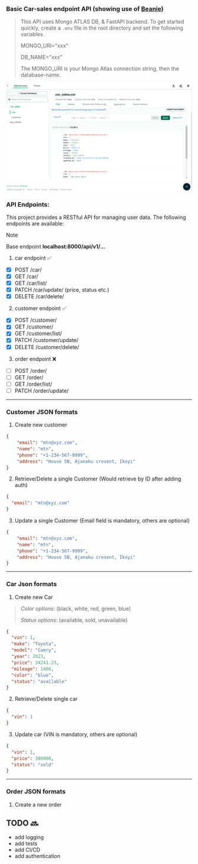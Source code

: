 ### Basic Car-sales endpoint API (showing use of [Beanie](https://beanie-odm.dev/))
> This API uses Mongo ATLAS DB, & FastAPI backend. To get started quickly, create a `.env` file in the root directory
> and set the following variables.
> 
> MONGO_URI="xxx"
> 
> DB_NAME="xxx"
> 
> The MONGO_URI is your Mongo Atlas connection string, then the database-name.

![Works well](./x1.png)
### API Endpoints:
This project provides a RESTful API for managing user data. The following endpoints are available:
> [!NOTE]
> Base endpoint __localhost:8000/api/v1/...__ 

1. car endpoint :white_check_mark:
 - [x] POST /car/
 - [x] GET /car/
 - [x] GET /car/list/
 - [x] PATCH /car/update/ (price, status etc.)
 - [x] DELETE /car/delete/

2. customer endpoint :white_check_mark:
 - [x] POST /customer/
 - [x] GET /customer/
 - [x] GET /customer/list/
 - [x] PATCH /customer/update/
 - [x] DELETE /customer/delete/

3. order endpoint :x:
 - [ ] POST /order/
 - [ ] GET /order/
 - [ ] GET /order/list/
 - [ ] PATCH /order/update/

___
### Customer JSON formats
1. Create new customer
```json
{
    "email": "mtn@xyz.com",
    "name": "mtn",
    "phone": "+1-234-567-9999",
    "address": "House 5B, Ajanaku cresent, Ikoyi"
}
```

2. Retrieve/Delete a single Customer (Would retrieve by ID after adding auth)
```json
{
  "email": "mtn@xyz.com"
}
```

3. Update a single Customer (Email field is mandatory, others are optional)
```json
{
    "email": "mtn@xyz.com",
    "name": "mtn",
    "phone": "+1-234-567-9999",
    "address": "House 5B, Ajanaku cresent, Ikoyi"
}
```

___

### Car Json formats
1. Create new Car
> *Color options*: (black, white, red, green, blue)
>
> *Status options*: (available, sold, unavailable)
```json
{
  "vin": 1,
  "make": "Toyota",
  "model": "Camry",
  "year": 2023,
  "price": 34241.23,
  "mileage": 1400,
  "color": "blue",
  "status": "available"
}
```

2. Retrieve/Delete single car
```json
{
  "vin": 1
}
```

3. Update car (VIN is mandatory, others are optional)
```json
{
  "vin": 1,
  "price": 380000,
  "status": "sold"
}
```

---
### Order JSON formats
1. Create a new order


## TODO :soon:
- add logging
- add tests
- add CI/CD
- add authentication